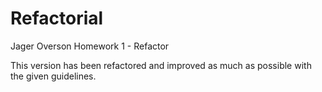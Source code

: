 # Refactorial
Jager Overson Homework 1 - Refactor

This version has been refactored and improved as much as possible with the
given guidelines.
